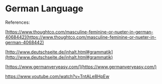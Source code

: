 # German Language
References:

[https://www.thoughtco.com/masculine-feminine-or-nueter-in-german-4068442](https://www.thoughtco.com/masculine-feminine-or-nueter-in-german-4068442)

[http://www.deutschseite.de/inhalt.html#grammatik](http://www.deutschseite.de/inhalt.html#grammatik)

[https://www.germanveryeasy.com/](https://www.germanveryeasy.com/)

https://www.youtube.com/watch?v=TntALe8HpEw
